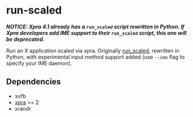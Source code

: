 # run-scaled

***NOTICE: Xpra 4.1 already has a `run_scaled` script rewritten in Python. If Xpra developers add IME support to their `run_scaled` script, this one will be deprecated.***

Run an X application scaled via xpra. Originally [run_scaled](https://github.com/kaueraal/run_scaled), rewritten in Python, with experimental input method support added (use `--ime` flag to specify your IME daemon).

## Dependencies
* xvfb
* [xpra](https://xpra.org/) >= 2
* xrandr
